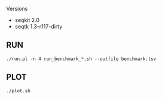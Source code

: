 
Versions

- seqkit 2.0
- seqtk 1.3-r117-dirty
 
## RUN

    ./run.pl -n 4 run_benchmark_*.sh --outfile benchmark.tsv

## PLOT

    ./plot.sh
